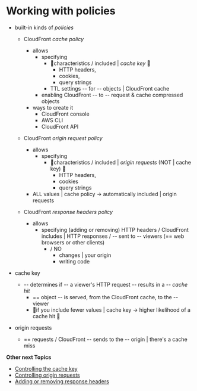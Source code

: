 # Working with policies<a name="working-with-policies"></a>

* built-in kinds of *policies*
  * CloudFront *cache policy*
    * allows
      * specifying
        * 👀characteristics / included | *cache key* 👀
          * HTTP headers,
          * cookies,
          * query strings
        * TTL settings -- for -- objects | CloudFront cache
      * enabling CloudFront -- to -- request & cache compressed objects
    * ways to create it
      * CloudFront console
      * AWS CLI
      * CloudFront API

  * CloudFront *origin request policy* 
    * allows
      * specifying
        * 👀characteristics / included | *origin requests* (NOT | cache key) 👀
          * HTTP headers,
          * cookies
          * query strings
    * ALL values | cache policy -> automatically included | origin requests

  * CloudFront *response headers policy*
    * allows
      * specifying (adding or removing) HTTP headers / CloudFront includes | HTTP responses / -- sent to -- viewers (== web browsers or other clients\)
        * / NO 
          * changes | your origin
          * writing code

* cache key
  * -- determines if -- a viewer's HTTP request -- results in a -- *cache hit*
    * == object -- is served, from the CloudFront cache, to the -- viewer 
    * 👀if you include fewer values | cache key -> higher likelihood of a cache hit 👀
* origin requests
  * == requests / CloudFront -- sends to the -- origin | there's a cache miss


**Other next Topics**
+ [Controlling the cache key](controlling-the-cache-key.md)
+ [Controlling origin requests](controlling-origin-requests.md)
+ [Adding or removing response headers](modifying-response-headers.md)